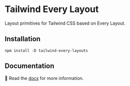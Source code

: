 # Tailwind Every Layout

Layout primitives for Tailwind CSS based on Every Layout.

## Installation

```
npm install -D tailwind-every-layouts
```

## Documentation

📝 Read the [docs](https://tailwind-every-layout-plugin.netlify.app) for more information.

